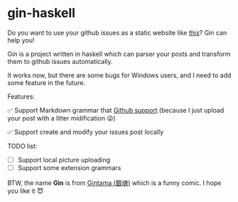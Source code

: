 # gin-haskell

Do you want to use your github issues as a static website like [this](https://github.com/lifesinger/blog/issues)? Gin can help you!

Gin is a project written in haskell which can parser your posts and transform them to github issues automatically.

It works now, but there are some bugs for Windows users, and I need to add some feature in the future.

Features:

:white_check_mark: Support Markdown grammar that [Github support](https://help.github.com/articles/github-flavored-markdown/) (because I just upload your post with a litter midification :stuck_out_tongue_winking_eye:)

:white_check_mark: Support create and modify your issues post locally

TODO list:
- [ ] Support local picture uploading
- [ ] Support some extension grammars

BTW, the name **Gin** is from [Gintama (銀魂)](https://en.wikipedia.org/wiki/Gin_Tama) which is a funny comic. I hope you like it :smiling_imp:
